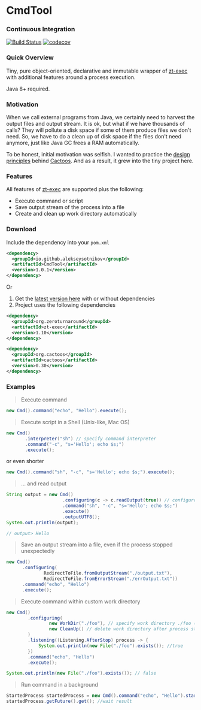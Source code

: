 # CmdTool 
### Continuous Integration
[![Build Status](https://travis-ci.org/alekseysotnikov/CmdTool.svg?branch=master)](https://travis-ci.org/alekseysotnikov/CmdTool) [![codecov](https://codecov.io/gh/alekseysotnikov/CmdTool/branch/master/graph/badge.svg)](https://codecov.io/gh/alekseysotnikov/CmdTool)

### Quick Overview
Tiny, pure object-oriented, declarative and immutable wrapper of [zt-exec](https://github.com/zeroturnaround/zt-exec) with additional features around a process execution.

Java 8+ required.

### Motivation
When we call external programs from Java, we certainly need to harvest the output files and output stream. It is ok, but what if we have thousands of calls? They will pollute a disk space if some of them produce files we don't need. 
So, we have to do a clean up of disk space if the files don't need anymore, just like Java GC frees a RAM automatically.

To be honest, initial motivation was selfish. I wanted to practice the [design principles](http://www.elegantobjects.org/#principles) behind [Cactoos](https://github.com/yegor256/cactoos). And as a result, it grew into the tiny project here.

### Features
All features of [zt-exec](https://github.com/zeroturnaround/zt-exec) are supported plus the following:
- Execute command or script
- Save output stream of the process into a file
- Create and clean up work directory automatically

### Download
Include the dependency into your `pom.xml`
````xml
<dependency>
  <groupId>io.github.alekseysotnikov</groupId>
  <artifactId>CmdTool</artifactId>
  <version>1.0.1</version>
</dependency>
````
Or
1. Get the [latest version here](https://github.com/alekseysotnikov/CmdTool/releases) with or without dependencies
2. Project uses the following dependencies
````xml
<dependency>
  <groupId>org.zeroturnaround</groupId>
  <artifactId>zt-exec</artifactId>
  <version>1.10</version>
</dependency>

<dependency>
  <groupId>org.cactoos</groupId>
  <artifactId>cactoos</artifactId>
  <version>0.30</version>
</dependency>
````
### Examples
> Execute command
````java
new Cmd().command("echo", "Hello").execute();
````
> Execute script in a Shell (Unix-like, Mac OS)
````java
new Cmd()
       .interpreter("sh") // specify command interpreter
       .command("-c", "s='Hello'; echo $s;")
       .execute();
````
or even shorter
````java
new Cmd().command("sh", "-c", "s='Hello'; echo $s;").execute();
````
> ... and read output 
````java
String output = new Cmd()
                     .configuring(c -> c.readOutput(true)) // configure zt-exec's executor
                     .command("sh", "-c", "s='Hello'; echo $s;")
                     .execute()
                     .outputUTF8();
System.out.println(output);

// output> Hello
````
> Save an output stream into a file, even if the process stopped unexpectedly
```java
new Cmd()
      .configuring(
              RedirectToFile.fromOutputStream("./output.txt"),
              RedirectToFile.fromErrorStream("./errOutput.txt"))
      .command("echo", "Hello")
      .execute();
````
>  Execute command within custom work directory
````java
new Cmd()
        .configuring(
                new WorkDir("./foo"), // specify work directory ./foo (will be created automatically)
                new CleanUp() // delete work directory after process stop
        ) 
        .listening((Listening.AfterStop) process -> {
            System.out.println(new File("./foo").exists()); //true
        })
        .command("echo", "Hello")
        .execute();

System.out.println(new File("./foo").exists()); // false
````
> Run command in a background
````java
StartedProcess startedProcess = new Cmd().command("echo", "Hello").start();
startedProcess.getFuture().get(); //wait result
````
